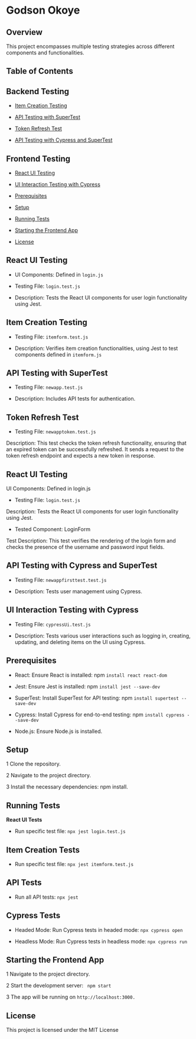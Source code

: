 # Godson Okoye  

## Overview 

This project encompasses multiple testing strategies across different components and functionalities.  


## Table of Contents  

## Backend Testing

- [Item Creation Testing](#item-creation-testing)

- [API Testing with SuperTest](#api-testing-with-supertest)

- [Token Refresh Test](#token-refresh-test)

- [API Testing with Cypress and SuperTest](#api-testing-with-cypress-and-supertest)

## Frontend Testing
  
- [React UI Testing](#react-ui-testing)
 
- [UI Interaction Testing with Cypress](#ui-interaction-testing-with-cypress)
  
- [Prerequisites](#prerequisites)
  
- [Setup](#setup)
  
- [Running Tests](#running-tests)
  
- [Starting the Frontend App](#starting-the-frontend-app)
  
- [License](#license)

 


## React UI Testing  

- UI Components: Defined in `login.js`  

- Testing File: `login.test.js`  

- Description: Tests the React UI components for user login functionality using Jest.  

## Item Creation Testing 

- Testing File: `itemform.test.js`  

- Description: Verifies item creation functionalities, using Jest to test components defined in `itemform.js`

## API Testing with SuperTest 

- Testing File: `newapp.test.js`  

- Description: Includes API tests for authentication.

## Token Refresh Test  

- Testing File: `newapptoken.test.js`
  
Description: This test checks the token refresh functionality, ensuring that an expired token can be successfully refreshed. It sends a request to the token refresh endpoint and expects a new token in response.  

## React UI Testing  

UI Components: Defined in login.js  

- Testing File: `login.test.js`  

Description: Tests the React UI components for user login functionality using Jest.  

- Tested Component: LoginForm  

Test Description: This test verifies the rendering of the login form and checks the presence of the username and password input fields.
  

## API Testing with Cypress and SuperTest 

- Testing File: `newappfirsttest.test.js`  

- Description: Tests user management using Cypress.  

## UI Interaction Testing with Cypress

- Testing File: `cypressUi.test.js`  

- Description: Tests various user interactions such as logging in, creating, updating, and deleting items on the UI using Cypress.

## Prerequisites  

- React: Ensure React is installed: npm `install react react-dom`  

- Jest: Ensure Jest is installed: npm `install jest --save-dev` 

- SuperTest: Install SuperTest for API testing: npm `install supertest --save-dev`  

- Cypress: Install Cypress for end-to-end testing: npm `install cypress --save-dev ` 

- Node.js: Ensure Node.js is installed.

## Setup 

1 Clone the repository.  

2 Navigate to the project directory.  

3 Install the necessary dependencies: npm install.  

## Running Tests  

**React UI Tests**  

- Run specific test file: `npx jest login.test.js`  

## Item Creation Tests 

- Run specific test file: `npx jest itemform.test.js` 

## API Tests 

- Run all API tests: `npx jest`  

## Cypress Tests  

- Headed Mode: Run Cypress tests in headed mode: `npx cypress open ` 

- Headless Mode: Run Cypress tests in headless mode: `npx cypress run  `

## Starting the Frontend App  

1 Navigate to the project directory.  

2 Start the development server: ` npm start`

3 The app will be running on `http://localhost:3000.`  

## License  

This project is licensed under the MIT License  

